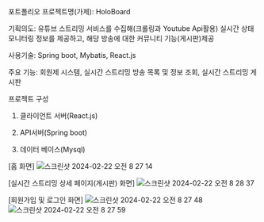 포트폴리오 프로젝트명(가제): HoloBoard

기획의도: 유튜브 스트리밍 서비스를 수집해(크롤링과 Youtube Api활용) 실시간 상태 모니터링 정보를 제공하고, 해당 방송에 대한 커뮤니티 기능(게시판)제공

사용기술: Spring boot, Mybatis, React.js

주요 기능: 회원제 시스템, 실시간 스트리밍 방송 목록 및 정보 조회, 실시간 스트리밍 게시판

프로젝트 구성

1. 클라이언트 서버(React.js)
    
2. API서버(Spring boot)

3. 데이터 베이스(Mysql)

[홈 화면]
![스크린샷 2024-02-22 오전 8 27 14](https://github.com/YHkim214/portfolio-cli/assets/41041713/237d15f0-c968-4374-ac68-0e752c5298fe)

[실시간 스트리밍 상세 페이지(게시판) 화면]
![스크린샷 2024-02-22 오전 8 28 37](https://github.com/YHkim214/portfolio-cli/assets/41041713/5d269dd3-f49d-4e54-bc9c-1ff046bd8c67)

[회원가입 및 로그인 화면]
![스크린샷 2024-02-22 오전 8 27 48](https://github.com/YHkim214/portfolio-cli/assets/41041713/e0660494-61d4-414b-a6ae-3fc8f037fba4)
![스크린샷 2024-02-22 오전 8 27 59](https://github.com/YHkim214/portfolio-cli/assets/41041713/c4ade443-58f4-43f0-990b-c73d828dfe38)

